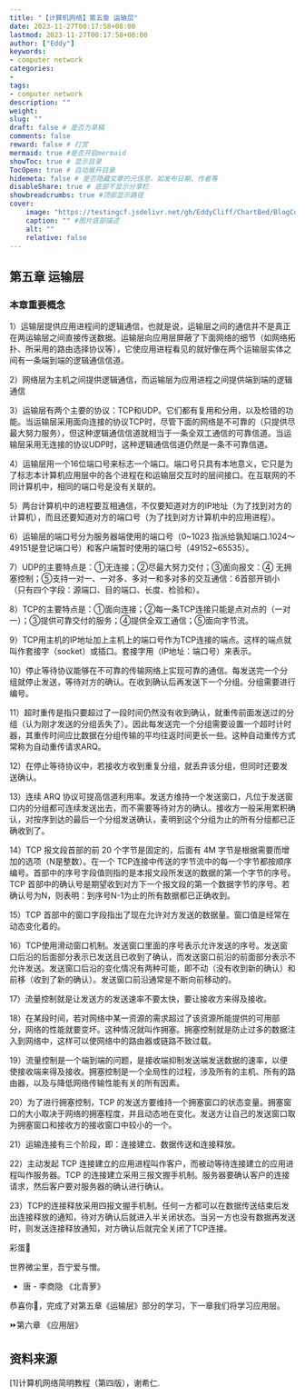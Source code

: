 ```yaml
---
title: "【计算机网络】第五章 运输层"
date: 2023-11-27T00:17:58+08:00
lastmod: 2023-11-27T00:17:58+08:00
author: ["Eddy"]
keywords: 
- computer network
categories: 
- 
tags: 
- computer network
description: ""
weight:
slug: ""
draft: false # 是否为草稿
comments: false
reward: false # 打赏
mermaid: true #是否开启mermaid
showToc: true # 显示目录
TocOpen: true # 自动展开目录
hidemeta: false # 是否隐藏文章的元信息，如发布日期、作者等
disableShare: true # 底部不显示分享栏
showbreadcrumbs: true #顶部显示路径
cover:
    image: "https://testingcf.jsdelivr.net/gh/EddyCliff/ChartBed/BlogCover/note6.jpg" #图片路径例如：posts/tech/123/123.png
    caption: "" #图片底部描述
    alt: ""
    relative: false
---
```


## 第五章 运输层

### 本章重要概念

1）运输层提供应用进程间的逻辑通信，也就是说，运输层之间的通信并不是真正在两运输层之间直接传送数据。运输层向应用层屏蔽了下面网络的细节（如网络拓扑、所采用的路由选择协议等），它使应用进程看见的就好像在两个运输层实体之间有一条端到端的逻辑通信信道。

2）网络层为主机之间提供逻辑通信，而运输层为应用进程之间提供端到端的逻辑通信

3）运输层有两个主要的协议：TCP和UDP。它们都有复用和分用，以及检错的功能。当运输层采用面向连接的协议TCP时，尽管下面的网络是不可靠的（只提供尽最大努力服务），但这种逻辑通信信道就相当于一条全双工通信的可靠信道。当运输层采用无连接的协议UDP时，这种逻辑通信信道仍然是一条不可靠信道。

4）运输层用一个16位端口号来标志一个端口。端口号只具有本地意义，它只是为了标志本计算机应用层中的各个进程在和运输层交互时的层间接口。在互联网的不同计算机中，相同的端口号是没有关联的。

5）两台计算机中的进程要互相通信，不仅要知道对方的IP地址（为了找到对方的计算机），而且还要知道对方的端口号（为了找到对方计算机中的应用进程）。

6）运输层的端口号分为服务器端使用的端口号（0~1023 指派给孰知端口.1024～49151是登记端口号）和客户端暂时使用的端口号（49152~65535）。

7）UDP的主要特点是：①无连接；②尽最大努力交付；③面向报文：④ 无拥塞控制；⑤支持一对一、一对多、多对一和多对多的交互通信：6首部开销小（只有四个字段：源端口、目的端口、长度、检验和）。

8）TCP的主要特点是：①面向连接；②每一条TCP连接只能是点对点的（一对一）；③提供可靠交付的服务；④提供全双工通信；⑤面向字节流。

9）TCP用主机的IP地址加上主机上的端口号作为TCP连接的端点。这样的端点就叫作套接字（socket）或插口。套接字用（IP地址：端口号）来表示。

10）停止等待协议能够在不可靠的传输网络上实现可靠的通信。每发送完一个分组就停止发送，等待对方的确认。在收到确认后再发送下一个分组。分组需要进行编号。

11）超时重传是指只要超过了一段时间仍然没有收到确认，就重传前面发送过的分组（认为刚才发送的分组丢失了）。因此每发送完一个分组需要设置一个超时计时器，其重传时间应比数据在分组传输的平均往返时间更长一些。这种自动重传方式常称为自动重传请求ARQ。

12）在停止等待协议中，若接收方收到重复分组，就丢弃该分组，但同时还要发送确认。

13）连续 ARQ 协议可提高信道利用率。发送方维持一个发送窗口，凡位于发送窗口内的分组都可连续发送出去，而不需要等待对方的确认。接收方一般采用累积确认，对按序到达的最后一个分组发送确认，麦明到这个分组为止的所有分组都已正确收到了。

14）TCP 报文段首部的前 20 个字节是固定的，后面有 4M 字节是根据需要而增加的选项（N是整数）。在一个 TCP连接中传送的字节流中的每一个字节都按顺序编号。首部中的序号字段值则指的是本报文段所发送的数据的第一个字节的序号。
TCP 首部中的确认号是期望收到对方下一个报文段的第一个数据字节的序号。若确认号为N，则表明：到序号N-1为止的所有数据都已正确收到。

15）TCP 首部中的窗口字段指出了现在允许对方发送的数据量。窗口值是经常在动态变化着的。

16）TCP使用滑动窗口机制。发送窗口里面的序号表示允许发送的序号。发送窗口后沿的后面部分表示已发送且已收到了确认，而发送窗口前沿的前面部分表示不允许发送。发送窗口后沿的变化情况有两种可能，即不动（没有收到新的确认）和前移（收到了新的确认）。发送窗口前沿通常是不断向前移动的。

17）流量控制就是让发送方的发送速率不要太快，要让接收方来得及接收。

18）在某段时间，若对网络中某一资源的需求超过了该资源所能提供的可用部分，网络的性能就要变坏。这种情况就叫作拥塞。拥塞控制就是防止过多的数据注入到网络中，这样可以使网络中的路由器或链路不致过载。

19）流量控制是一个端到端的问题，是接收端抑制发送端发送数据的速率，以便使接收端来得及接收。拥塞控制是一个全局性的过程，涉及所有的主机、所有的路由器，以及与降低网络传输性能有关的所有因素。

20）为了进行拥塞控制，TCP 的发送方要维持一个拥塞窗口的状态变量。拥塞窗口的大小取决于网络的拥塞程度，并且动态地在变化。发送方让自己的发送窗口取为拥塞窗口和接收方的接收窗口中较小的一个。

21）运输连接有三个阶段，即：连接建立、数据传送和连接释放。

22）主动发起 TCP 连接建立的应用进程叫作客户，而被动等待连接建立的应用进程叫作服务器。TCP 的连接建立采用三报文握手机制。服务器要确认客户的连接请求，然后客户要对服务器的确认进行确认。

23）TCP的连接释放采用四报文握手机制。任何一方都可以在数据传送结束后发出连接释放的通知，待对方确认后就进入半关闭状态。当另一方也没有数据再发送时，则发送连接释放通知，对方确认后就完全关闭了TCP连接。



彩蛋🎁 

世界微尘里，吾宁爱与憎。

- 唐 - 李商隐 《北青萝》

恭喜你🎉，完成了对第五章《运输层》部分的学习，下一章我们将学习应用层。

⏩第六章 《应用层》

## 资料来源

[1]计算机网络简明教程（第四版），谢希仁.

